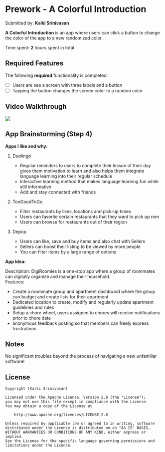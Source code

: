 # Prework - A Colorful Introduction

Submitted by: **Kalki Srinivasan**

**A Colorful Introduction** is an app where users can click a button to change the color of the app to a new randomized color. 

Time spent: **2** hours spent in total

## Required Features

The following **required** functionality is completed:

- [ ] Users are see a screen with three labels and a button
- [ ] Tapping the button changes the screen color to a random color
 
## Video Walkthrough

<div>
    <a href="https://www.loom.com/share/f9bb04b538074bd5b196ddf1447df0b3">
      <img style="max-width:300px;" src="https://cdn.loom.com/sessions/thumbnails/f9bb04b538074bd5b196ddf1447df0b3-b9f9d868952d6d9c-full-play.gif">
    </a>
  </div>


## App Brainstorming (Step 4)

**Apps I like and why:**
1. Duolingo
   - Regular reminders to users to complete their lesson of their day gives them motivation to learn and also helps them integrate language learning into their regular schedule
   - Interactive learning method that makes language learning fun while still informative
   - Add and stay connected with friends
  
 2. TooGoodToGo
    - Filter restaurants by likes, locations and pick-up times
    - Users can favorite certain restaurants that they want to pick up rom
    - Users can browse for restaurants out of their region
   
 3. Depop
    - Users can like, save and buy items and also chat with Sellers
    - Sellers can boost their listing to be viewed by more people
    - You can filter items by a large range of options

  **App Idea:**

Description: DigiRoomies is a one-stop app where a group of roommates can digitally organize and manage their household.   
Features:
- Create a roommate group and apartment dashboard where the group can budget and create lists for their apartment
- Dedicated location to create, modify and regularly update apartment guidelines and rules
- Setup a chore wheel, users assigned to chores will receive notifications prior to chore date
- anonymous feedback posting so that members can freely express frustrations

## Notes

No significant troubles beyond the process of navigating a new unfamiliar software!

## License

    Copyright [Kalki Srinivasan] 

    Licensed under the Apache License, Version 2.0 (the "License");
    you may not use this file except in compliance with the License.
    You may obtain a copy of the License at

        http://www.apache.org/licenses/LICENSE-2.0

    Unless required by applicable law or agreed to in writing, software
    distributed under the License is distributed on an "AS IS" BASIS,
    WITHOUT WARRANTIES OR CONDITIONS OF ANY KIND, either express or implied.
    See the License for the specific language governing permissions and
    limitations under the License.
